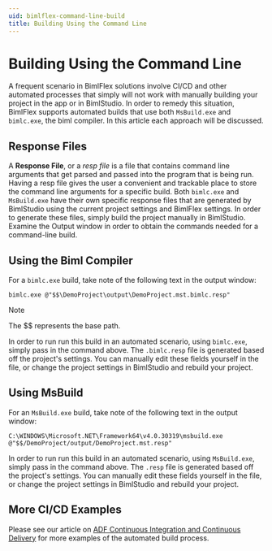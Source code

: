 ```yaml
---
uid: bimlflex-command-line-build
title: Building Using the Command Line
---
```


# Building Using the Command Line

A frequent scenario in BimlFlex solutions involve CI/CD and other automated processes that simply will not work with manually building your project in the app or in BimlStudio. In order to remedy this situation, BimlFlex supports automated builds that use both `MsBuild.exe` and `bimlc.exe`, the biml compiler. In this article each approach will be discussed.

## Response Files

A **Response File**, or a *resp file* is a file that contains command line arguments that get parsed and passed into the program that is being run. Having a resp file gives the user a convenient and trackable place to store the command line arguments for a specific build. Both `bimlc.exe` and `MsBuild.exe` have their own specific response files that are generated by BimlStudio using the current project settings and BimlFlex settings. In order to generate these files, simply build the project manually in BimlStudio. Examine the Output window in order to obtain the commands needed for a command-line build.

## Using the Biml Compiler

For a `bimlc.exe` build, take note of the following text in the output window:

```console
bimlc.exe @"$$\DemoProject\output\DemoProject.mst.bimlc.resp"
```

>[!NOTE]
> The $$ represents the base path.

In order to run run this build in an automated scenario, using `bimlc.exe`, simply pass in the command above. The `.bimlc.resp` file is generated based off the project's settings. You can manually edit these fields yourself in the file, or change the project settings in BimlStudio and rebuild your project. 

## Using MsBuild

For an `MsBuild.exe` build, take note of the following text in the output window:

```console
C:\WINDOWS\Microsoft.NET\Framework64\v4.0.30319\msbuild.exe @"$$/DemoProject/output/DemoProject.mst.resp"
```

In order to run run this build in an automated scenario, using `MsBuild.exe`, simply pass in the command above. The `.resp` file is generated based off the project's settings. You can manually edit these fields yourself in the file, or change the project settings in BimlStudio and rebuild your project.

## More CI/CD Examples

Please see our article on [ADF Continuous Integration and Continuous Delivery](xref:bimlflex-adf-continuous-integration-and-continuous-delivery) for more examples of the automated build process.
